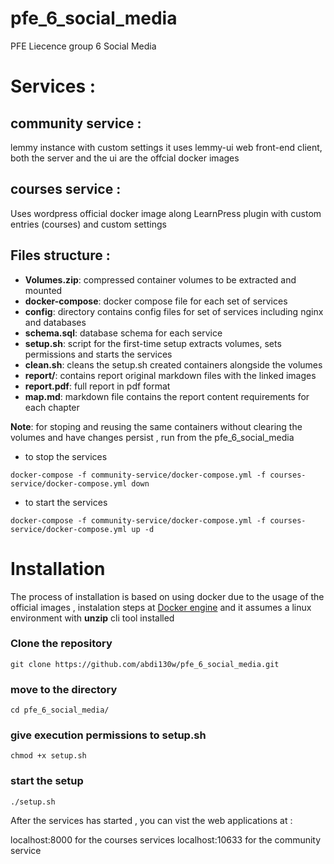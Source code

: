 # pfe_6_social_media
PFE Liecence group 6 Social Media

# Services :
## community service :
lemmy instance with custom settings it uses lemmy-ui web front-end client, both the server and the ui are the offcial docker images

## courses service :
Uses wordpress official docker image along LearnPress plugin with custom entries (courses) and custom settings

## Files structure :
+ **Volumes.zip**: compressed container volumes to be extracted and mounted
+ **docker-compose**: docker compose file for each set of services
+ **config**: directory contains config files for set of services including nginx and databases
+ **schema.sql**: database schema for each service
+ **setup.sh**: script for the first-time setup extracts volumes, sets permissions and starts the services
+ **clean.sh**: cleans the setup.sh created containers alongside the volumes
+ **report/**: contains report original markdown files with the linked images
+ **report.pdf**: full report in pdf format
+ **map.md**: markdown file contains the report content requirements for each chapter

**Note**: for stoping and reusing the same containers without clearing the volumes and have changes persist , run from the pfe_6_social_media
+ to stop the services
```
docker-compose -f community-service/docker-compose.yml -f courses-service/docker-compose.yml down
```
+ to start the services
```
docker-compose -f community-service/docker-compose.yml -f courses-service/docker-compose.yml up -d
```

# Installation
The process of installation  is based on using docker due to the usage of the official images , instalation steps at [Docker engine](https://docs.docker.com/engine/install/) and it assumes a linux environment with **unzip** cli tool installed

### Clone the repository
```
git clone https://github.com/abdi130w/pfe_6_social_media.git
```
### move to the directory
```
cd pfe_6_social_media/
```
### give execution permissions to setup.sh
```
chmod +x setup.sh
```
### start the setup
```
./setup.sh
```

After the services has started , you can vist the web applications at :

localhost:8000 for the courses services
localhost:10633 for the community service
